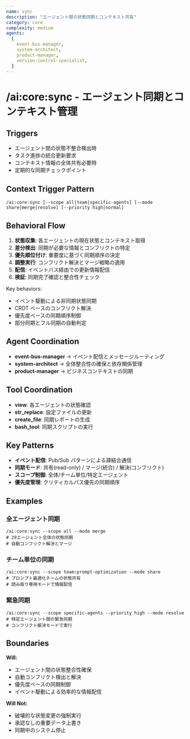 ```yaml
---
name: sync
description: "エージェント間の状態同期とコンテキスト共有"
category: core
complexity: medium
agents:
  [
    event-bus-manager,
    system-architect,
    product-manager,
    version-control-specialist,
  ]
---
```


# /ai:core:sync - エージェント同期とコンテキスト管理

## Triggers

- エージェント間の状態不整合検出時
- タスク進捗の統合更新要求
- コンテキスト情報の全体共有必要時
- 定期的な同期チェックポイント

## Context Trigger Pattern

```
/ai:core:sync [--scope all|team|specific-agents] [--mode share|merge|resolve] [--priority high|normal]
```

## Behavioral Flow

1. **状態収集**: 各エージェントの現在状態とコンテキスト取得
2. **差分検出**: 同期が必要な情報とコンフリクトの特定
3. **優先順位付け**: 重要度に基づく同期順序の決定
4. **調整実行**: コンフリクト解決とマージ戦略の適用
5. **配信**: イベントバス経由での更新情報配信
6. **検証**: 同期完了確認と整合性チェック

Key behaviors:

- イベント駆動による非同期状態同期
- CRDT ベースのコンフリクト解決
- 優先度ベースの同期順序制御
- 部分同期とフル同期の自動判定

## Agent Coordination

- **event-bus-manager** → イベント配信とメッセージルーティング
- **system-architect** → 全体整合性の確保と依存関係管理
- **product-manager** → ビジネスコンテキストの同期

## Tool Coordination

- **view**: 各エージェントの状態確認
- **str_replace**: 設定ファイルの更新
- **create_file**: 同期レポートの生成
- **bash_tool**: 同期スクリプトの実行

## Key Patterns

- **イベント配信**: Pub/Sub パターンによる疎結合通信
- **同期モード**: 共有(read-only) / マージ(統合) / 解決(コンフリクト)
- **スコープ制御**: 全体/チーム単位/特定エージェント
- **優先度管理**: クリティカルパス優先の同期順序

## Examples

### 全エージェント同期

```
/ai:core:sync --scope all --mode merge
# 29エージェント全体の状態同期
# 自動コンフリクト解決とマージ
```

### チーム単位の同期

```
/ai:core:sync --scope team:prompt-optimization --mode share
# プロンプト最適化チームの状態共有
# 読み取り専用モードで情報配信
```

### 緊急同期

```
/ai:core:sync --scope specific-agents --priority high --mode resolve
# 特定エージェント間の緊急同期
# コンフリクト解決モードで実行
```

## Boundaries

**Will:**

- エージェント間の状態整合性確保
- 自動コンフリクト検出と解決
- 優先度ベースの同期制御
- イベント駆動による効率的な情報配信

**Will Not:**

- 破壊的な状態変更の強制実行
- 承認なしの重要データ上書き
- 同期中のシステム停止
